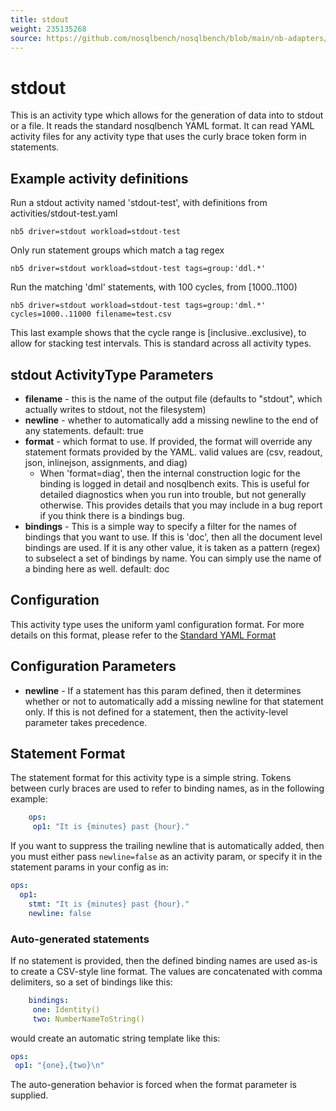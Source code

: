 ```yaml
---
title: stdout
weight: 235135268
source: https://github.com/nosqlbench/nosqlbench/blob/main/nb-adapters/adapter-stdout/src/main/resources/stdout.md
---
```

# stdout

This is an activity type which allows for the generation of data
into to stdout or a file. It reads the standard nosqlbench YAML
format. It can read YAML activity files for any activity type
that uses the curly brace token form in statements.

## Example activity definitions

Run a stdout activity named 'stdout-test', with definitions from activities/stdout-test.yaml

```shell
nb5 driver=stdout workload=stdout-test
```

Only run statement groups which match a tag regex

```shell
nb5 driver=stdout workload=stdout-test tags=group:'ddl.*'
```

Run the matching 'dml' statements, with 100 cycles, from [1000..1100)

```shell
nb5 driver=stdout workload=stdout-test tags=group:'dml.*' cycles=1000..11000 filename=test.csv
```

This last example shows that the cycle range is [inclusive..exclusive),
to allow for stacking test intervals. This is standard across all
activity types.

## stdout ActivityType Parameters

- **filename** - this is the name of the output file
    (defaults to "stdout", which actually writes to stdout, not the filesystem)
- **newline** - whether to automatically add a missing newline to the end
   of any statements.
   default: true
- **format** - which format to use. If provided, the format will override any statement formats provided by the YAML.
  valid values are (csv, readout, json, inlinejson, assignments, and diag)
  - When 'format=diag', then the internal construction logic for the binding is logged in detail and nosqlbench exits.
    This is useful for detailed diagnostics when you run into trouble, but not generally otherwise. This provides
    details that you may include in a bug report if you think there is a bindings bug.
- **bindings** - This is a simple way to specify a filter for the names of bindings that you want to use.
  If this is 'doc', then all the document level bindings are used. If it is any other value, it is taken
  as a pattern (regex) to subselect a set of bindings by name. You can simply use the name of a binding
  here as well.
  default: doc


## Configuration

This activity type uses the uniform yaml configuration format.
For more details on this format, please refer to the
[Standard YAML Format](http://docs.nosqlbench.io/user-guide/standard_yaml/)

## Configuration Parameters

- **newline** - If a statement has this param defined, then it determines
  whether or not to automatically add a missing newline for that statement
  only. If this is not defined for a statement, then the activity-level
  parameter takes precedence.

## Statement Format

The statement format for this activity type is a simple string. Tokens between
curly braces are used to refer to binding names, as in the following example:

```yaml
    ops:
     op1: "It is {minutes} past {hour}."
```

If you want to suppress the trailing newline that is automatically added, then
you must either pass `newline=false` as an activity param, or specify it
in the statement params in your config as in:

```yaml
ops:
  op1:
    stmt: "It is {minutes} past {hour}."
    newline: false
```

### Auto-generated statements

If no statement is provided, then the defined binding names are used as-is
to create a CSV-style line format. The values are concatenated with
comma delimiters, so a set of bindings like this:

```yaml
    bindings:
     one: Identity()
     two: NumberNameToString()
```

would create an automatic string template like this:

```yaml
ops:
 op1: "{one},{two}\n"
```

The auto-generation behavior is forced when the format parameter is supplied.
